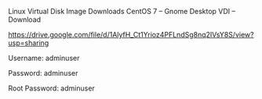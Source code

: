 Linux Virtual Disk Image Downloads
CentOS 7 – Gnome Desktop VDI – Download

https://drive.google.com/file/d/1AlyfH_Ct1Yrioz4PFLndSg8nq2IVsY8S/view?usp=sharing

Username: adminuser

Password: adminuser

Root Password: adminuser
